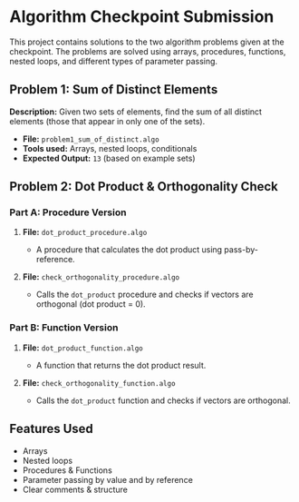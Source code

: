 # Algorithm Checkpoint Submission

This project contains solutions to the two algorithm problems given at the checkpoint. The problems are solved using arrays, procedures, functions, nested loops, and different types of parameter passing.

## Problem 1: Sum of Distinct Elements

**Description:** 
Given two sets of elements, find the sum of all distinct elements (those that appear in only one of the sets).

- **File:** `problem1_sum_of_distinct.algo`
- **Tools used:** Arrays, nested loops, conditionals
- **Expected Output:** `13` (based on example sets)

## Problem 2: Dot Product & Orthogonality Check

### Part A: Procedure Version

1. **File:** `dot_product_procedure.algo` 
   - A procedure that calculates the dot product using pass-by-reference.

2. **File:** `check_orthogonality_procedure.algo` 
   - Calls the `dot_product` procedure and checks if vectors are orthogonal (dot product = 0).

### Part B: Function Version

1. **File:** `dot_product_function.algo` 
   - A function that returns the dot product result.

2. **File:** `check_orthogonality_function.algo` 
   - Calls the `dot_product` function and checks if vectors are orthogonal.

## Features Used

- Arrays 
- Nested loops 
- Procedures & Functions 
- Parameter passing by value and by reference 
- Clear comments & structure 

